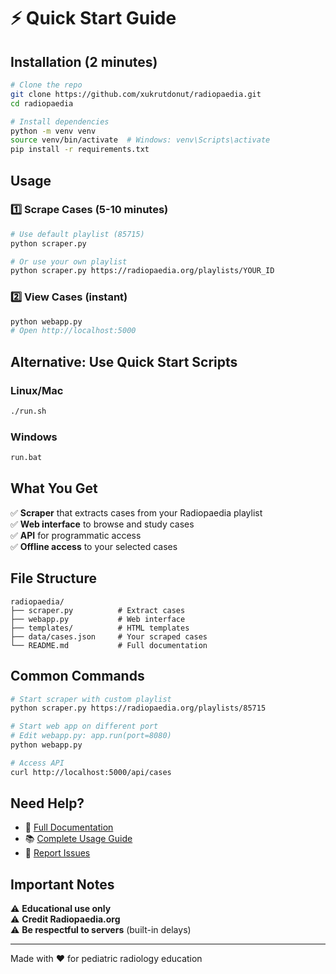 # ⚡ Quick Start Guide

## Installation (2 minutes)

```bash
# Clone the repo
git clone https://github.com/xukrutdonut/radiopaedia.git
cd radiopaedia

# Install dependencies
python -m venv venv
source venv/bin/activate  # Windows: venv\Scripts\activate
pip install -r requirements.txt
```

## Usage

### 1️⃣ Scrape Cases (5-10 minutes)

```bash
# Use default playlist (85715)
python scraper.py

# Or use your own playlist
python scraper.py https://radiopaedia.org/playlists/YOUR_ID
```

### 2️⃣ View Cases (instant)

```bash
python webapp.py
# Open http://localhost:5000
```

## Alternative: Use Quick Start Scripts

### Linux/Mac
```bash
./run.sh
```

### Windows
```bash
run.bat
```

## What You Get

✅ **Scraper** that extracts cases from your Radiopaedia playlist  
✅ **Web interface** to browse and study cases  
✅ **API** for programmatic access  
✅ **Offline access** to your selected cases  

## File Structure

```
radiopaedia/
├── scraper.py          # Extract cases
├── webapp.py           # Web interface
├── templates/          # HTML templates
├── data/cases.json     # Your scraped cases
└── README.md           # Full documentation
```

## Common Commands

```bash
# Start scraper with custom playlist
python scraper.py https://radiopaedia.org/playlists/85715

# Start web app on different port
# Edit webapp.py: app.run(port=8080)
python webapp.py

# Access API
curl http://localhost:5000/api/cases
```

## Need Help?

- 📖 [Full Documentation](README.md)
- 📚 [Complete Usage Guide](GUIA_USO.md)
- 🐛 [Report Issues](https://github.com/xukrutdonut/radiopaedia/issues)

## Important Notes

⚠️ **Educational use only**  
⚠️ **Credit Radiopaedia.org**  
⚠️ **Be respectful to servers** (built-in delays)  

---

Made with ❤️ for pediatric radiology education
